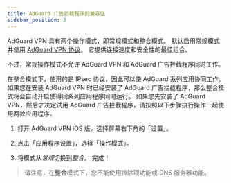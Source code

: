 ```yaml
---
title: AdGuard 广告拦截程序的兼容性
sidebar_position: 3
---
```


AdGuard VPN 具有两个操作模式，即常规模式和整合模式。 默认启用常规模式并使用 [AdGuard VPN 协议](/general/adguard-vpn-protocol)。 它提供连接速度和安全性的最佳组合。

不过，常规操作模式不允许 AdGuard VPN 和 AdGuard 广告拦截程序同时工作。

在整合模式下，使用的是 IPsec 协议，因此可以使 AdGuard 系列应用协同工作。 如果您在安装 AdGuard VPN 时已经安装了 AdGuard 广告拦截程序，那么整合模式将会自动开启使得同系列应用程序同时运行。 如果您先安装了 AdGuard VPN，然后才决定试用 AdGuard 广告拦截程序，请按照以下步骤执行操作一起使用两款应用程序。

1. 打开 AdGuard VPN iOS 版，选择屏幕右下角的「设置」。

2. 点击「应用程序设置」，选择「操作模式」。

3. 将模式从*常规*切换到*整合*。 完成！

> 请注意，在**整合**模式下，您不能使用排除项功能或 DNS 服务器功能。
